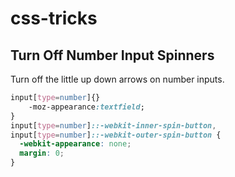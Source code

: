 # css-tricks

## Turn Off Number Input Spinners
Turn off the little up down arrows on number inputs.
```css
input[type=number]{}
    -moz-appearance:textfield;
}
input[type=number]::-webkit-inner-spin-button,
input[type=number]::-webkit-outer-spin-button {
  -webkit-appearance: none;
  margin: 0;
}
```
